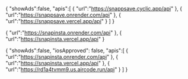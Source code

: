 {
    "showAds":false,
    "apis":[
        {
            "url":"https://snappsave.cyclic.app/api"
        },
        {
            "url":"https://snappsave.onrender.com/api"
        },
        {
            "url":"https://snappsave.vercel.app/api"
        }
    ]
}




 {
            "url":"https://snapinsta.onrender.com/api"
        },
        {
            "url":"https://snapinsta.vercel.app/api"
        }


{
    "showAds":false,
    "iosApproved": false,
    "apis":[
        {
            "url":"https://snapinsta.onrender.com/api"
        },
        {
            "url":"https://snapinsta.vercel.app/api"
        },
        {
            "url":"https://rd1a4tvmm9.us.aircode.run/api"
        }
    ]
}